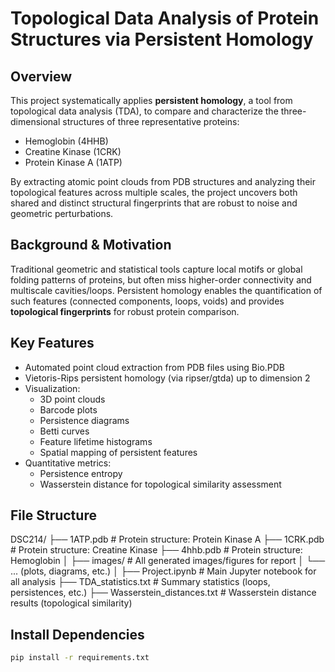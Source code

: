 # Topological Data Analysis of Protein Structures via Persistent Homology

## Overview

This project systematically applies **persistent homology**, a tool from topological data analysis (TDA), to compare and characterize the three-dimensional structures of three representative proteins:
- Hemoglobin (4HHB)
- Creatine Kinase (1CRK)
- Protein Kinase A (1ATP)

By extracting atomic point clouds from PDB structures and analyzing their topological features across multiple scales, the project uncovers both shared and distinct structural fingerprints that are robust to noise and geometric perturbations.

## Background & Motivation

Traditional geometric and statistical tools capture local motifs or global folding patterns of proteins, but often miss higher-order connectivity and multiscale cavities/loops. Persistent homology enables the quantification of such features (connected components, loops, voids) and provides **topological fingerprints** for robust protein comparison.

## Key Features

- Automated point cloud extraction from PDB files using Bio.PDB
- Vietoris-Rips persistent homology (via ripser/gtda) up to dimension 2
- Visualization:
    - 3D point clouds
    - Barcode plots
    - Persistence diagrams
    - Betti curves
    - Feature lifetime histograms
    - Spatial mapping of persistent features
- Quantitative metrics:
    - Persistence entropy
    - Wasserstein distance for topological similarity assessment

## File Structure

DSC214/
├── 1ATP.pdb                   # Protein structure: Protein Kinase A
├── 1CRK.pdb                   # Protein structure: Creatine Kinase
├── 4hhb.pdb                   # Protein structure: Hemoglobin
│
├── images/                    # All generated images/figures for report
│   └── ... (plots, diagrams, etc.)
│
├── Project.ipynb              # Main Jupyter notebook for all analysis
├── TDA_statistics.txt         # Summary statistics (loops, persistences, etc.)
├── Wasserstein_distances.txt  # Wasserstein distance results (topological similarity)


## Install Dependencies

```bash
pip install -r requirements.txt
